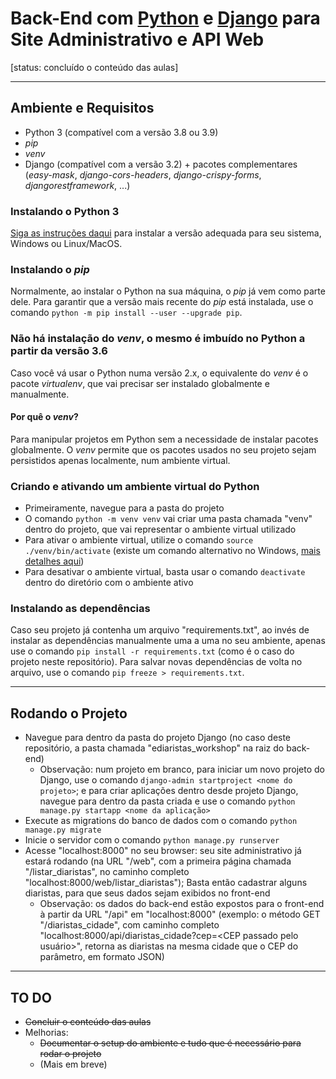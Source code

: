 # Back-End com [Python](https://www.python.org/) e [Django](https://www.djangoproject.com/) para Site Administrativo e API Web
[status: concluído o conteúdo das aulas]

___

## Ambiente e Requisitos
* Python 3 (compatível com a versão 3.8 ou 3.9)
* *pip*
* *venv*
* Django (compatível com a versão 3.2) + pacotes complementares (*easy-mask*, *django-cors-headers*, *django-crispy-forms*, *djangorestframework*, ...)

### Instalando o Python 3
[Siga as instruções daqui](https://www.python.org/downloads/) para instalar a versão adequada para seu sistema, Windows ou Linux/MacOS.

### Instalando o *pip*
Normalmente, ao instalar o Python na sua máquina, o *pip* já vem como parte dele. Para garantir que a versão mais recente do *pip* está instalada, use o comando `python -m pip install --user --upgrade pip`.

### Não há instalação do *venv*, o mesmo é imbuído no Python a partir da versão 3.6
Caso você vá usar o Python numa versão 2.x, o equivalente do *venv* é o pacote *virtualenv*, que vai precisar ser instalado globalmente e manualmente.
#### Por quê o *venv*?
Para manipular projetos em Python sem a necessidade de instalar pacotes globalmente. O *venv* permite que os pacotes usados no seu projeto sejam persistidos apenas localmente, num ambiente virtual.

### Criando e ativando um ambiente virtual do Python
* Primeiramente, navegue para a pasta do projeto
* O comando `python -m venv venv` vai criar uma pasta chamada "venv" dentro do projeto, que vai representar o ambiente virtual utilizado
* Para ativar o ambiente virtual, utilize o comando `source ./venv/bin/activate` (existe um comando alternativo no Windows, [mais detalhes aqui](https://docs.python.org/3/library/venv.html#module-venv))
* Para desativar o ambiente virtual, basta usar o comando `deactivate` dentro do diretório com o ambiente ativo

### Instalando as dependências
Caso seu projeto já contenha um arquivo "requirements.txt", ao invés de instalar as dependências manualmente uma a uma no seu ambiente, apenas use o comando `pip install -r requirements.txt` (como é o caso do projeto neste repositório). Para salvar novas dependências de volta no arquivo, use o comando `pip freeze > requirements.txt`.

___

## Rodando o Projeto
* Navegue para dentro da pasta do projeto Django (no caso deste repositório, a pasta chamada "ediaristas_workshop" na raiz do back-end)
    * Observação: num projeto em branco, para iniciar um novo  projeto do Django, use o comando `django-admin startproject <nome do projeto>`; e para criar aplicações dentro desde projeto Django, navegue para dentro da pasta criada e use o comando `python manage.py startapp <nome da aplicação>`
* Execute as migrations do banco de dados com o comando `python manage.py migrate`
* Inicie o servidor com o comando `python manage.py runserver`
* Acesse "localhost:8000" no seu browser: seu site administrativo já estará rodando (na URL "/web", com a primeira página chamada "/listar_diaristas", no caminho completo "localhost:8000/web/listar_diaristas"); Basta então cadastrar alguns diaristas, para que seus dados sejam exibidos no front-end
    * Observação: os dados do back-end estão expostos para o front-end à partir da URL "/api" em "localhost:8000" (exemplo: o método GET "/diaristas_cidade", com caminho completo "localhost:8000/api/diaristas_cidade?cep=\<CEP passado pelo usuário\>", retorna as diaristas na mesma cidade que o CEP do parâmetro, em formato JSON)

___

## TO DO
* ~~Concluir o conteúdo das aulas~~
* Melhorias:
    * ~~Documentar o setup do ambiente e tudo que é necessário para rodar o projeto~~
    * (Mais em breve)
